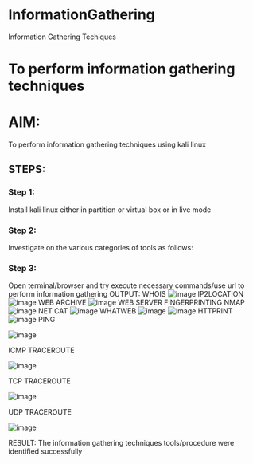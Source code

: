 # InformationGathering
Information Gathering Techiques

# To perform information gathering techniques

# AIM:

To perform information gathering techniques using kali linux 

## STEPS:

### Step 1:

Install kali linux either in partition or virtual box or in live mode

### Step 2:

Investigate on the various categories of tools as follows:

### Step 3:
Open terminal/browser and try execute necessary commands/use url to perform information gathering
OUTPUT:
WHOIS
![image](https://github.com/user-attachments/assets/6c9ad699-ef5e-4b0b-92ac-8f1954ba3b26)
IP2LOCATION
![image](https://github.com/user-attachments/assets/07e91849-9fb8-40e2-9c4d-6cd1db7db31c)
WEB ARCHIVE
![image](https://github.com/user-attachments/assets/ed21e71f-28ae-459d-8042-829cf7f9ab6a)
WEB SERVER FINGERPRINTING
NMAP
![image](https://github.com/user-attachments/assets/bfbe0fb5-9f56-43fd-93c8-3ee2e7d4bfed)
NET CAT
![image](https://github.com/user-attachments/assets/814ff55f-e65c-442a-bc81-3b4f1021201b)
WHATWEB
![image](https://github.com/user-attachments/assets/30e346b0-ee6f-43b3-8091-9476419f672b)
![image](https://github.com/user-attachments/assets/ecfd212a-32c7-4dca-9e0c-39c5d55a0966)
HTTPRINT
![image](https://github.com/user-attachments/assets/3aff7ef4-9695-4127-8b19-651e9c1fcb41)
PING

![image](https://github.com/user-attachments/assets/69f96c7c-56ac-47c5-9c47-50f32c8f2350)

ICMP TRACEROUTE


![image](https://github.com/user-attachments/assets/416fb9f9-5d41-42bd-b678-54b85dbddf5b)


TCP TRACEROUTE

![image](https://github.com/user-attachments/assets/a1775fc6-9688-4aff-8446-5b654c7601e1)

UDP TRACEROUTE


![image](https://github.com/user-attachments/assets/a0a524bc-a11d-42cd-ba5f-1769b610c29b)

RESULT:
The information gathering techniques tools/procedure were identified successfully




